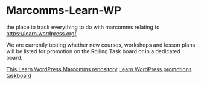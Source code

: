 # Marcomms-Learn-WP
the place to track everything to do with marcomms relating to https://learn.wordpress.org/

We are currently testing whether new courses, workshops and lesson plans will be listed for promotion on the Rolling Task board or in a dedicated board.

[This Learn WordPress Marcomms repository](https://github.com/wpmarketingteam/Marcomms-Learn-WP) 
[Learn WordPress promotions taskboard](https://github.com/wpmarketingteam/Marcomms-Learn-WP/projects/2)

